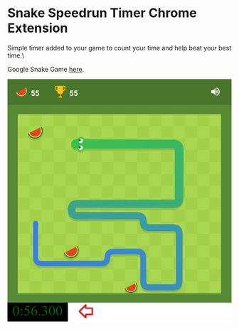 # Snake Speedrun Timer Chrome Extension

Simple timer added to your game to count your time and help beat your best time.\

Google Snake Game [here](https://www.google.com/fbx?fbx=snake_arcade).

![preview](https://raw.githubusercontent.com/kubo550/game-speedrun-timer/master/snake-preview.png)
